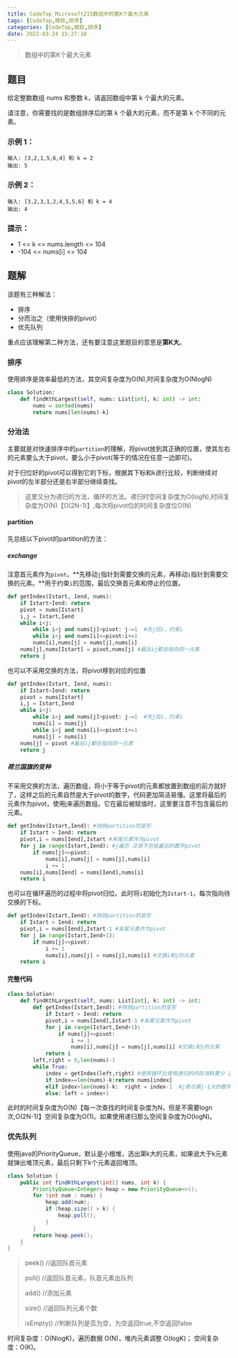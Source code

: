 ```yaml
---
title: CodeTop_Microsoft215数组中的第K个最大元素
tags: [CodeTop,微软,排序]
categories: [CodeTop,微软,排序]
date: 2022-03-24 15:27:18
---
```


> 数组中的第K个最大元素

## 题目
给定整数数组 nums 和整数 k，请返回数组中第 k 个最大的元素。

请注意，你需要找的是数组排序后的第 k 个最大的元素，而不是第 k 个不同的元素。


### 示例 1：

```
输入: [3,2,1,5,6,4] 和 k = 2
输出: 5
```

### 示例 2：

```
输入: [3,2,3,1,2,4,5,5,6] 和 k = 4
输出: 4
```

### 提示：

- 1 <= k <= nums.length <= 104
- -104 <= nums[i] <= 104

## 题解

该题有三种解法：
- 排序
- 分而治之（使用快排的pivot）
- 优先队列

重点应该理解第二种方法，还有要注意这里题目的意思是**第K大**。

### 排序

使用排序是效率最低的方法，其空间复杂度为O(N),时间复杂度为O(NlogN)

```python
class Solution:
    def findKthLargest(self, nums: List[int], k: int) -> int:
        nums = sorted(nums)
        return nums[len(nums)-k]
```

### 分治法

主要就是对快速排序中的`partition`的理解，将pivot放到其正确的位置，使其左右的元素要么大于pivot，要么小于pivot(等于的情况在任意一边即可)。

对于归位好的pivot可以得到它的下标，根据其下标和k进行比较，判断继续对pivot的左半部分还是右半部分继续查找。

> 这里又分为递归的方法，循环的方法。递归时空间复杂度为O(logN),时间复杂度为O(N)【O(2N-1)】,每次将pivot位的时间复杂度位O(N)
>

#### partition

先总结以下pivot的partition的方法：

##### exchange

注意首元素作为`pivot`，**先移动`j`指针到需要交换的元素，再移动`i`指针到需要交换的元素。**用于约束`i`的范围，最后交换首元素和停止的位置。

```python
def getIndex(Istart, Iend, nums):     
    if Istart>Iend: return
    pivot = nums[Istart]
    i,j = Istart,Iend
    while i<j: 
        while i<j and nums[j]>pivot: j-=1  #先j后i，约束i
        while i<j and nums[i]<=pivot:i+=1
        nums[i],nums[j] = nums[j],nums[i]
    nums[j],nums[Istart] = pivot,nums[j] #最后ij都会指向同一元素
	return j
```

也可以不采用交换的方法，将pivot移到对应的位置

```python
def getIndex(Istart, Iend, nums):     
    if Istart>Iend: return
    pivot = nums[Istart]
    i,j = Istart,Iend
    while i<j: 
        while i<j and nums[j]>pivot: j-=1  #先j后i，约束i
        nums[i] = nums[j] 
        while i<j and nums[i]<=pivot:i+=1
        nums[j] = nums[i]
    nums[j] = pivot #最后ij都会指向同一元素
	return j
```

##### 荷兰国旗的变种

不采用交换的方法，遍历数组，将小于等于pivot的元素都放置到数组的前方就好了，这样之后的元素自然是大于pivot的数字，代码更加简洁易懂。这里将最后的元素作为pivot，使用j来遍历数组。它在最后被赋值时，这里要注意不包含最后的元素。

```python
def getIndex(Istart,Iend): #快排partition的变形
    if Istart > Iend: return
    pivot,i = nums[Iend],Istart #末尾元素作为pivot
    for j in range(Istart,Iend): #j遍历 注意不包括最后的数字pivot 
        if nums[j]<=pivot: 
            nums[i],nums[j] = nums[j],nums[i]
            i += 1
    nums[i],nums[Iend] = nums[Iend],nums[i]
    return i 
```

也可以在循环遍历的过程中将pivot归位。此时将`i`初始化为`Istart-1`，每次指向待交换的下标。

```python
def getIndex(Istart,Iend): #快排partition的变形
    if Istart > Iend: return
    pivot,i = nums[Iend],Istart-1 #末尾元素作为pivot
    for j in range(Istart,Iend+1): 
        if nums[j]<=pivot: 
            i += 1
            nums[i],nums[j] = nums[j],nums[i] #交换i和j的元素
    return i 
```

#### 完整代码

```python
class Solution:
    def findKthLargest(self, nums: List[int], k: int) -> int:
        def getIndex(Istart,Iend): #快排partition的变形
            if Istart > Iend: return
            pivot,i = nums[Iend],Istart-1 #末尾元素作为pivot
            for j in range(Istart,Iend+1): 
                if nums[j]<=pivot: 
                    i += 1
                    nums[i],nums[j] = nums[j],nums[i] #交换i和j的元素
            return i    
        left,right = 0,len(nums)-1
        while True:
            index = getIndex(left,right) #使用循环比使用递归的内存消耗要少 这样空间复杂度为O(1)
            if index==len(nums)-k:return nums[index]
            elif index>len(nums)-k:  right = index-1  #j表示第j-1大的数字
            else: left = index+1
```

此时的时间复杂度为O(N)【每一次查找的时间复杂度为N，但是不需要logn次,O(2N-1)】空间复杂度为O(1)。如果使用递归那么空间复杂度为O(logN)。

### 优先队列

使用java的PriorityQueue，默认是小根堆，选出第k大的元素，如果说大于k元素就弹出堆顶元素，最后只剩下k个元素返回堆顶。

```java
class Solution {
    public int findKthLargest(int[] nums, int k) {
        PriorityQueue<Integer> heap = new PriorityQueue<>();
        for (int num : nums) {
            heap.add(num);
            if (heap.size() > k) {
                heap.poll();
            }
        }
        return heap.peek();
    }
}
```

> peek()	//返回队首元素
>
> poll()	//返回队首元素，队首元素出队列
>
> add()	//添加元素
>
> size()	//返回队列元素个数
>
> isEmpty()	//判断队列是否为空，为空返回true,不空返回false

时间复杂度：O(NlogK)，遍历数据 O(N)，堆内元素调整 O(logK)；
空间复杂度：O(K)。

